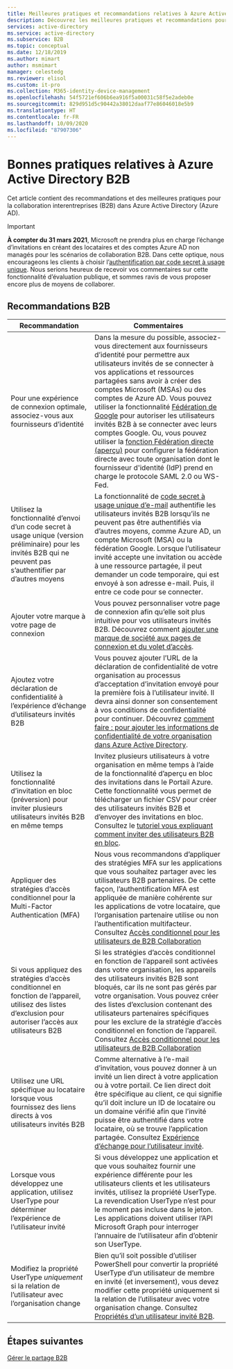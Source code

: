 ```yaml
---
title: Meilleures pratiques et recommandations relatives à Azure Active Directory B2B
description: Découvrez les meilleures pratiques et recommandations pour l'accès des utilisateurs invités B2B dans Azure Active Directory.
services: active-directory
ms.service: active-directory
ms.subservice: B2B
ms.topic: conceptual
ms.date: 12/18/2019
ms.author: mimart
author: msmimart
manager: celestedg
ms.reviewer: elisol
ms.custom: it-pro
ms.collection: M365-identity-device-management
ms.openlocfilehash: 54f5721ef606b6ea916f5a00031c58f5e2adeb0e
ms.sourcegitcommit: 829d951d5c90442a38012daaf77e86046018e5b9
ms.translationtype: HT
ms.contentlocale: fr-FR
ms.lasthandoff: 10/09/2020
ms.locfileid: "87907306"
---
```

# <a name="azure-active-directory-b2b-best-practices"></a>Bonnes pratiques relatives à Azure Active Directory B2B
Cet article contient des recommandations et des meilleures pratiques pour la collaboration interentreprises (B2B) dans Azure Active Directory (Azure AD).

   > [!IMPORTANT]
   > **À compter du 31 mars 2021**, Microsoft ne prendra plus en charge l’échange d’invitations en créant des locataires et des comptes Azure AD non managés pour les scénarios de collaboration B2B. Dans cette optique, nous encourageons les clients à choisir l’[authentification par code secret à usage unique](one-time-passcode.md). Nous serions heureux de recevoir vos commentaires sur cette fonctionnalité d’évaluation publique, et sommes ravis de vous proposer encore plus de moyens de collaborer.

## <a name="b2b-recommendations"></a>Recommandations B2B
| Recommandation | Commentaires |
| --- | --- |
| Pour une expérience de connexion optimale, associez-vous aux fournisseurs d’identité | Dans la mesure du possible, associez-vous directement aux fournisseurs d’identité pour permettre aux utilisateurs invités de se connecter à vos applications et ressources partagées sans avoir à créer des comptes Microsoft (MSAs) ou des comptes de Azure AD. Vous pouvez utiliser la fonctionnalité [Fédération de Google](google-federation.md) pour autoriser les utilisateurs invités B2B à se connecter avec leurs comptes Google. Ou, vous pouvez utiliser la [fonction Fédération directe (aperçu)](direct-federation.md) pour configurer la fédération directe avec toute organisation dont le fournisseur d'identité (IdP) prend en charge le protocole SAML 2.0 ou WS-Fed. |
| Utilisez la fonctionnalité d’envoi d’un code secret à usage unique (version préliminaire) pour les invités B2B qui ne peuvent pas s’authentifier par d’autres moyens | La fonctionnalité de [code secret à usage unique d’e-mail](one-time-passcode.md) authentifie les utilisateurs invités B2B lorsqu’ils ne peuvent pas être authentifiés via d’autres moyens, comme Azure AD, un compte Microsoft (MSA) ou la fédération Google. Lorsque l’utilisateur invité accepte une invitation ou accède à une ressource partagée, il peut demander un code temporaire, qui est envoyé à son adresse e-mail. Puis, il entre ce code pour se connecter. |
| Ajouter votre marque à votre page de connexion | Vous pouvez personnaliser votre page de connexion afin qu’elle soit plus intuitive pour vos utilisateurs invités B2B. Découvrez comment [ajouter une marque de société aux pages de connexion et du volet d’accès](../fundamentals/customize-branding.md). |
| Ajoutez votre déclaration de confidentialité à l’expérience d’échange d’utilisateurs invités B2B | Vous pouvez ajouter l’URL de la déclaration de confidentialité de votre organisation au processus d’acceptation d’invitation envoyé pour la première fois à l’utilisateur invité. Il devra ainsi donner son consentement à vos conditions de confidentialité pour continuer. Découvrez [comment faire : pour ajouter les informations de confidentialité de votre organisation dans Azure Active Directory](https://aka.ms/adprivacystatement). |
| Utilisez la fonctionnalité d’invitation en bloc (préversion) pour inviter plusieurs utilisateurs invités B2B en même temps | Invitez plusieurs utilisateurs à votre organisation en même temps à l’aide de la fonctionnalité d’aperçu en bloc des invitations dans le Portail Azure. Cette fonctionnalité vous permet de télécharger un fichier CSV pour créer des utilisateurs invités B2B et d’envoyer des invitations en bloc. Consultez le [tutoriel vous expliquant comment inviter des utilisateurs B2B en bloc](tutorial-bulk-invite.md). |
| Appliquer des stratégies d’accès conditionnel pour la Multi-Factor Authentication (MFA) | Nous vous recommandons d’appliquer des stratégies MFA sur les applications que vous souhaitez partager avec les utilisateurs B2B partenaires. De cette façon, l’authentification MFA est appliquée de manière cohérente sur les applications de votre locataire, que l’organisation partenaire utilise ou non l’authentification multifacteur. Consultez [Accès conditionnel pour les utilisateurs de B2B Collaboration](conditional-access.md) |
| Si vous appliquez des stratégies d’accès conditionnel en fonction de l’appareil, utilisez des listes d’exclusion pour autoriser l’accès aux utilisateurs B2B | Si les stratégies d’accès conditionnel en fonction de l’appareil sont activées dans votre organisation, les appareils des utilisateurs invités B2B sont bloqués, car ils ne sont pas gérés par votre organisation. Vous pouvez créer des listes d’exclusion contenant des utilisateurs partenaires spécifiques pour les exclure de la stratégie d’accès conditionnel en fonction de l’appareil. Consultez [Accès conditionnel pour les utilisateurs de B2B Collaboration](conditional-access.md) |
| Utilisez une URL spécifique au locataire lorsque vous fournissez des liens directs à vos utilisateurs invités B2B | Comme alternative à l’e-mail d’invitation, vous pouvez donner à un invité un lien direct à votre application ou à votre portail. Ce lien direct doit être spécifique au client, ce qui signifie qu’il doit inclure un ID de locataire ou un domaine vérifié afin que l’invité puisse être authentifié dans votre locataire, où se trouve l’application partagée. Consultez [Expérience d’échange pour l’utilisateur invité](redemption-experience.md). |
| Lorsque vous développez une application, utilisez UserType pour déterminer l’expérience de l’utilisateur invité  | Si vous développez une application et que vous souhaitez fournir une expérience différente pour les utilisateurs clients et les utilisateurs invités, utilisez la propriété UserType. La revendication UserType n’est pour le moment pas incluse dans le jeton. Les applications doivent utiliser l’API Microsoft Graph pour interroger l’annuaire de l’utilisateur afin d’obtenir son UserType. |
| Modifiez la propriété UserType *uniquement* si la relation de l’utilisateur avec l’organisation change | Bien qu’il soit possible d’utiliser PowerShell pour convertir la propriété UserType d’un utilisateur de membre en invité (et inversement), vous devez modifier cette propriété uniquement si la relation de l’utilisateur avec votre organisation change. Consultez [Propriétés d’un utilisateur invité B2B](user-properties.md).|

## <a name="next-steps"></a>Étapes suivantes

[Gérer le partage B2B](delegate-invitations.md)
